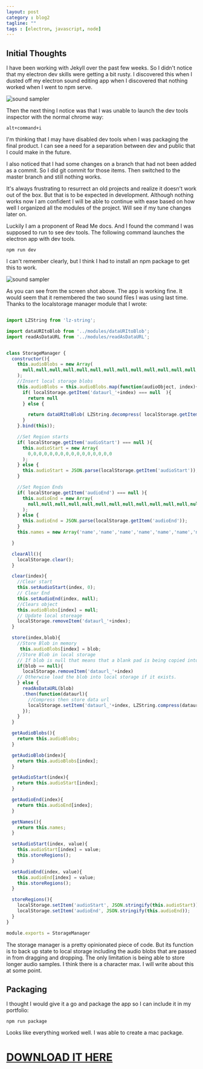 ```yaml
---
layout: post
category : blog2
tagline: ""
tags : [electron, javascript, node]
---
```


## Initial Thoughts

I have been working with Jekyll over the past few weeks. So I didn't notice that my electron dev skills were getting a bit rusty. I discovered this when I dusted off my electron sound editing app when I discovered that nothing worked when I went to npm serve.

![sound sampler](../img/blog/2017-6-21-dusting-off-my-electron-sound-app_1.png)

Then the next thing I notice was that I was unable to launch the dev tools inspector with the normal chrome way:
```
alt+command+i
```
I'm thinking that I may have disabled dev tools when I was packaging the final product. I can see a need for a separation between dev and public that I could make in the future.

I also noticed that I had some changes on a branch that had not been added as a commit. So I did git commit for those items. Then switched to the master branch and still nothing works.

It's always frustrating to resurrect an old projects and realize it doesn't work out of the box. But that is to be expected in development. Although nothing works now I am confident I will be able to continue with ease based on how well I organized all the modules of the project. Will see if my tune changes later on.

Luckily I am a proponent of Read Me docs. And I found the command I was supposed to run to see dev tools. The following command launches the electron app with dev tools.
```
npm run dev
```
I can't remember clearly, but I think I had to install an npm package to get this to work.

![sound sampler](../img/blog/2017-6-21-dusting-off-my-electron-sound-app_3.png)

As you can see from the screen shot above. The app is working fine. It would seem that it remembered the two sound files I was using last time. Thanks to the localstorage manager module that I wrote:

```javascript

import LZString from 'lz-string';

import dataURItoBlob from '../modules/dataURItoBlob';
import readAsDataURL from '../modules/readAsDataURL';


class StorageManager {
  constructor(){
    this.audioBlobs = new Array(
      null,null,null,null,null,null,null,null,null,null,null,null,null,null,null,null
    );
    //Insert local storage blobs
    this.audioBlobs = this.audioBlobs.map(function(audioObject, index){
      if( localStorage.getItem('dataurl_'+index) === null  ){
        return null
      } else {

        return dataURItoBlob( LZString.decompress( localStorage.getItem('dataurl_'+index) ) );
      }
    }.bind(this));

    //Set Region starts
    if( localStorage.getItem('audioStart') === null ){
      this.audioStart = new Array(
        0,0,0,0,0,0,0,0,0,0,0,0,0,0,0,0
      );
    } else {
      this.audioStart = JSON.parse(localStorage.getItem('audioStart'));
    }

    //Set Region Ends
    if( localStorage.getItem('audioEnd') === null ){
      this.audioEnd = new Array(
        null,null,null,null,null,null,null,null,null,null,null,null,null,null,null,null
      );
    } else {
      this.audioEnd = JSON.parse(localStorage.getItem('audioEnd'));
    }
    this.names = new Array('name','name','name','name','name','name','name','name','name','name','name','name','name','name','name','name');

  }

  clearAll(){
    localStorage.clear();
  }

  clear(index){
    //Clear start
    this.setAudioStart(index, 0);
    // Clear End
    this.setAudioEnd(index, null);
    //Clears object
    this.audioBlobs[index] = null;
    // Update local storeage
    localStorage.removeItem('dataurl_'+index);
  }

  store(index,blob){
    //Store Blob in memory
     this.audioBlobs[index] = blob;
    //Store Blob in local storage
    // If blob is null that means that a blank pad is being copied into an existing one. Lets delete the item.
    if(blob == null){
      localStorage.removeItem('dataurl_'+index)
    // Otherwise load the blob into local storage if it exists.
    } else {
      readAsDataURL(blob)
      .then(function(dataurl){
        //Compress then store data url
        localStorage.setItem('dataurl_'+index, LZString.compress(dataurl));
      });
    }
  }

  getAudioBlobs(){
    return this.audioBlobs;
  }

  getAudioBlob(index){
    return this.audioBlobs[index];
  }

  getAudioStart(index){
    return this.audioStart[index];
  }

  getAudioEnd(index){
    return this.audioEnd[index];
  }

  getNames(){
    return this.names;
  }

  setAudioStart(index, value){
    this.audioStart[index] = value;
    this.storeRegions();
  }

  setAudioEnd(index, value){
    this.audioEnd[index] = value;
    this.storeRegions();
  }

  storeRegions(){
    localStorage.setItem('audioStart', JSON.stringify(this.audioStart));
    localStorage.setItem('audioEnd', JSON.stringify(this.audioEnd));
  }
}

module.exports = StorageManager

```

The storage manager is a pretty opinionated piece of code. But its function is to back up state to local storage including the audio blobs that are passed in from dragging and dropping. The only limitation is being able to store longer audio samples. I think there is a character max. I will write about this at some point.

## Packaging

I thought I would give it a go and package the app so I can include it in my portfolio:
```
npm run package
```

Looks like everything worked well. I was able to create a mac package.



# [DOWNLOAD IT HERE](../downloads/sound-sampler-app-download/)























<!--  ----- -->
